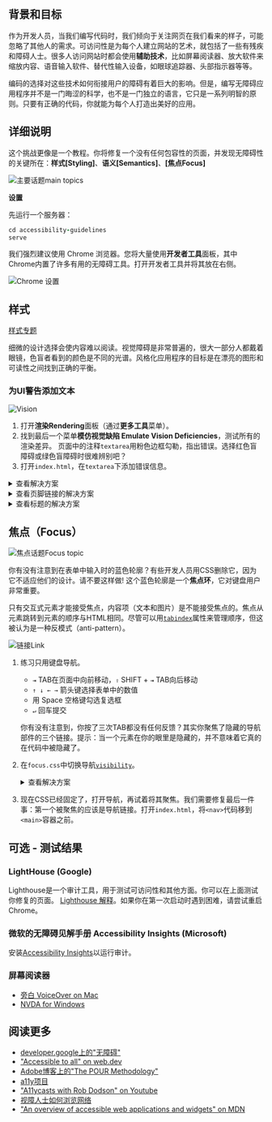 ## 背景和目标

作为开发人员，当我们编写代码时，我们倾向于关注网页在我们看来的样子，可能忽略了其他人的需求。可访问性是为每个人建立网站的艺术，就包括了一些有残疾和障碍人士。很多人访问网站时都会使用**辅助技术**，比如屏幕阅读器、放大软件来缩放内容、语音输入软件、替代性输入设备，如眼球追踪器、头部指示器等等。

编码的选择对这些技术如何衔接用户的障碍有着巨大的影响。但是，编写无障碍应用程序并不是一门晦涩的科学，也不是一门独立的语言，它只是一系列明智的原则。只要有正确的代码，你就能为每个人打造出美好的应用。


## 详细说明

这个挑战更像是一个教程。你将修复一个没有任何包容性的页面，并发现无障碍性的关键所在：**样式[Styling]**、**语义[Semantics]**、**[焦点Focus]**

![主要话题main topics](https://raw.githubusercontent.com/lewagon/fullstack-images/master/frontend/accessibility/main-topics.png)

**设置**

先运行一个服务器：

```ruby
cd accessibility-guidelines
serve
```

我们强烈建议使用 Chrome 浏览器。您将大量使用**开发者工具**面板，其中Chrome内置了许多有用的无障碍工具。打开开发者工具并将其放在右侧。

![Chrome 设置](https://raw.githubusercontent.com/lewagon/fullstack-images/master/frontend/accessibility/chrome-setup.png)



## 样式

[样式专题](https://raw.githubusercontent.com/lewagon/fullstack-images/master/frontend/accessibility/styling-topic.png)

细微的设计选择会使内容难以阅读。视觉障碍是非常普遍的，很大一部分人都戴着眼镜，色盲者看到的颜色是不同的光谱。风格化应用程序的目标是在漂亮的图形和可读性之间找到正确的平衡。


### 为UI警告添加文本

![Vision](https://raw.githubusercontent.com/lewagon/fullstack-images/master/frontend/accessibility/vision.png)

1. 打开**渲染Rendering**面板（通过**更多工具**菜单）。
2. 找到最后一个菜单**模仿视觉缺陷 Emulate Vision Deficiencies**，测试所有的渲染差异。
页面中的注释`textarea`用粉色边框勾勒，指出错误。选择红色盲障碍或绿色盲障碍时很难辨别吧？
3. 打开`index.html`，在`textarea`下添加错误信息。

<details>
<summary markdown='span'>查看解决方案</summary>

```html
<p class="error-message">注释不能为空</p>
```

### 增加对比度

![对比](https://raw.githubusercontent.com/lewagon/fullstack-images/master/frontend/accessibility/contrast.png)

1. 打开**元素**选项卡中的**样式**面板。
2. 检查主标题`<h1>`，注意对比度分数被标记为不足。太过相似的颜色容易融合在一起，降低可读性。
3. 为所有标题选择对比度合适的颜色。直接从**选色器**测试，实时查看差异。
![选色](https://raw.githubusercontent.com/lewagon/fullstack-images/master/frontend/accessibility/color.png)
4. 更新`style.css`中的颜色选择。


### 让字体大小更舒适

![对比](https://raw.githubusercontent.com/lewagon/fullstack-images/master/frontend/accessibility/font-size.png)

1. 打开Chrome设置（`cmd ,`或`ctrl ,`）。
2. 选择**外观**菜单
3. 将默认的字体大小从`Medium`改为`Very Large`，然后回到[localhost:8000](http://localhost:8000)。你可能以为会看到文字变大。其实它并没有什么变化，这是因为有些字体大小是以像素为单位设置的。只有相对的[单位units](https://developer.mozilla.org/en-US/docs/Web/CSS/font-size)才会按照浏览器的默认值按比例变化。
4. 在`styles.css`中用相对单位(`rem`)代替字体大小。增加`<p>`的字体大小，更舒适。使用Blurred vision模拟器来测试你的变化。


### 允许应用程序具有响应性

![ Viewport视窗](https://raw.githubusercontent.com/lewagon/fullstack-images/master/frontend/accessibility/viewport.png)

1. 在开发者工具中，点击**切换设备工具栏[Toggle device toolbar]**按钮。
2. 选择一个移动预设(mobile preset)。你的页面看起来比预期的要小，而且缩小了。这是手机显示网页内容方式的结果：它们以更大的宽度呈现，并将整个页面放大。这是有意为之，因为大多数网站都是针对水平屏幕进行优化的。
3. 在`index.html`中，强制[viewport](https://developer.mozilla.org/en-US/docs/Mozilla/Mobile/Viewport_meta_tag)将设备尺寸视为页面的宽度。在`<head>`中添加必要的meta标签。

<details>
<summary markdown='span'>查看解决方案</summary>

```html
<meta name="viewport" content="width=device-width, initial-scale=1.0">
```
</details>


## 语义

语义学专题](https://raw.githubusercontent.com/lewagon/fullstack-images/master/frontend/accessibility/semantics-topic.png)

[语义](https://raw.githubusercontent.com/lewagon/fullstack-images/master/frontend/accessibility/semantics.svg?sanitize=true)

这两个网站看起来很相似，但实际上却有很大的不同。第一个是依靠CSS来组织页面的显示。第二个则是依靠HTML元素的自然作用。最后的结果是一样的吗？**不一样，因为辅助技术是无法准确描述第一种的**。

在幕后，辅助技术依靠代码来渲染页面，就像浏览器一样。但它需要一个**语义**信息的叠加，才能够命名，并且向用户描述这些元素。例如，要对`<a>`标签进行可理解的音频描述。

![音频](https://raw.githubusercontent.com/lewagon/fullstack-images/master/frontend/accessibility/audio.png)

工具除了阅读之外，还可以做很多事情，它们扩展了导航功能。VoiceOver建立了主要元素的摘要，可以直接访问，这里是一个标题列表：

![VoiceOver](https://raw.githubusercontent.com/lewagon/fullstack-images/master/frontend/accessibility/voiceover.png)

语义信息是从以下方面推断的：
- 本地[HTML5元素](https://developer.mozilla.org/en-US/docs/Glossary/semantics)，如标题、导航等。它们具有隐含的作用，被广泛的辅助工具所理解。
- [ARIA](https://developer.mozilla.org/en-US/docs/Web/Accessibility/ARIA)，一套完整的属性，可以修补缺失的信息。对了，你可以在Bootstrap组件中找到很多aria属性的例子。Bootstrap很[符合可访问性标准](https://getbootstrap.com/docs/4.5/getting-started/accessibility/)，一定要保留这些属性，它们很有用!

![用户界面User Interface](https://raw.githubusercontent.com/lewagon/fullstack-images/master/frontend/accessibility/user-interface.svg?sanitize=true)

### 使用正确的HTML标签

尽可能地利用HTML标签的本地作用和行为。例如，总是使用`<a>`或`<button>`来表示可点击元素。在你的代码中添加一个`cursor: pointer;`的css规则是一个[闻smell](https://en.wikipedia.org/wiki/Code_smell)!

![无障碍面板Accessibility panel](https://raw.githubusercontent.com/lewagon/fullstack-images/master/frontend/accessibility/accessibility.png)

1. 打开**可访问性**面板。
2. 使用**检查工具**，检查`<h1>`标签和一个`<div>`。
3. 每次都要看一下面板中的可访问性属性。`role`属性是最重要的一个属性。
如果你喜欢探索更多的内容，可以在页面中逛逛。你会发现，**非语义**元素和**语义**元素之间有很大的区别，比如`<div>`或`<span>`，它们只是通用的容器，而`<h1>`、`<nav>`等**语义**元素则有特定的角色作用`role`。
4. 用正确的HTML5标签替换通用的`<div>`标签：
  - 使用`<header>`、`<main>`和`<footer>`的结构
  - `<h2>`和`<h3>`作为标题
  - `<p>`作为段落

### 连接相互作用的元素

输入元素有很多特定的属性来转述它们的复杂行为。看到它们的`name`属性了吗？它填充了另一个标签的文本，标签[`label`](https://developer.mozilla.org/en-US/docs/Web/HTML/Element/label)。标签（lables）总是与输入（inputs）在一起的。

1. 当你点击 "样式" 二字时，它会选择相关的复选框。
2. 当你尝试点击 "是" 的时候，和之前的测试相比，似乎坏了。这是因为 "是" 在HTML中没有被标记为标签`label`。
3. 打开`index.html`，给单选按钮 "是" 和 "否" 添加缺失的标签，`for`属性指向输入的`id`。
4. "缩放比例 "的输入应该填写数字，但声明的类型是`text`。找一个更合适的[输入类型](https://developer.mozilla.org/en-US/docs/Web/HTML/Element/Input)，以便能正确描述。

<details>
<summary markdown='span'>查看解决方案</summary>

```html
<input type="radio" name="explanations" id="yes">
<label for="yes">是</label>
<input type="radio" name="explanations" id="no">
<label for="no">否</label>
```
</details>

### 补充缺失的信息

当信息只是视觉上的，或者不能没有上下文的时候，我们必须用语义代码来支撑，为所有用户提供类似的体验。当没有原生的HTML元素与情况相关时，[ARIA属性](https://developer.mozilla.org/en-US/docs/Web/Accessibility/ARIA)就会派上用场。

1. 用[alt`](https://developer.mozilla.org/en-US/docs/Web/HTML/Element/Img)属性为图片添加替代性描述。
1. "点击这里"("click here")的链接太过模糊，用明确的意图代替文字，既"无障碍原则"。
1. 给没有文字的按钮添加ARIA属性。
1. 在`html`标签中指定语言：`<html lang="en">`。如果这个属性缺失，屏幕阅读器将回退到它们的默认语言。
1. 在`<head>`中插入页面的`<title>`，它将在切换标签页时被读取。

<detail>
<summary markdown='span'>查看导航按钮的解决方案</summary>
    
```html
<button class="toggle-nav" aria-label="Toggle menu"></button>
```
</details>

<details>
<summary markdown='span'>查看页脚链接的解决方案</summary>

```html
<a href="#top" class="to-top" aria-label="Back to top"></a>
```
</details>

<details>
<summary markdown='span'>查看标题的解决方案</summary>

```html
<title>可访问性准则</title>
```
</details>


## 焦点（Focus）

![焦点话题Focus topic](https://raw.githubusercontent.com/lewagon/fullstack-images/master/frontend/accessibility/focus-topic.png)

你有没有注意到在表单中输入时的蓝色轮廓？有些开发人员用CSS删除它，因为它不适应他们的设计。请不要这样做! 这个蓝色轮廓是一个**焦点环**，它对键盘用户非常重要。

只有交互式元素才能接受焦点，内容项（文本和图片）是不能接受焦点的。焦点从元素跳转到元素的顺序与HTML相同。尽管可以用[`tabindex`](https://developer.mozilla.org/en-US/docs/Web/HTML/Global_attributes/tabindex)属性来管理顺序，但这被认为是一种反模式（anti-pattern）。

![链接Link](https://raw.githubusercontent.com/lewagon/fullstack-images/master/frontend/accessibility/link.png)

1. 练习只用键盘导航。
    - `⇥` TAB在页面中向前移动，`⇧` SHIFT + `⇥` TAB向后移动
    - `↑ ↓ ← →` 箭头键选择表单中的数值
    - 用 Space 空格键勾选复选框
    - `↵` 回车提交

    你有没有注意到，你按了三次TAB都没有任何反馈？其实你聚焦了隐藏的导航部件的三个链接。提示：当一个元素在你的眼里是隐藏的，并不意味着它真的在代码中被隐藏了。

2. 在`focus.css`中切换导航[`visibility`](https://developer.mozilla.org/en-US/docs/Web/CSS/visibility)。
    <details>
    <summary markdown='span'>查看解决方案</summary>

    ```css
    nav.close ul {
      visibility: hidden;
    }
    ```
    </details>

3. 现在CSS已经固定了，打开导航，再试着将其聚焦。我们需要修复最后一件事：第一个被聚焦的应该是导航链接。打开`index.html`，将`<nav>`代码移到`<main>`容器之前。


## 可选 - 测试结果


### LightHouse (Google)
Lighthouse是一个审计工具，用于测试可访问性和其他方面。你可以在上面测试你修复的页面。
[Lighthouse 解释](https://developers.google.com/web/tools/lighthouse/)。如果你在第一次启动时遇到困难，请尝试重启Chrome。


### 微软的无障碍见解手册 Accessibility Insights (Microsoft)
安装[Accessibility Insights](https://accessibilityinsights.io)以运行审计。


### 屏幕阅读器
- [旁白 VoiceOver on Mac](https://www.youtube.com/watch?v=5R-6WvAihms&list=PLNYkxOF6rcICWx0C9LVWWVqvHlYJyqw7g&index=7)
- [NVDA for Windows](https://www.youtube.com/watch?v=Jao3s_CwdRU&list=PLNYkxOF6rcICWx0C9LVWWVqvHlYJyqw7g&index=9)


## 阅读更多

- [developer.google上的"无障碍"](https://developers.google.com/web/fundamentals/accessibility/)
- ["Accessible to all" on web.dev](https://web.dev/accessible/)
- [Adobe博客上的"The POUR Methodology"](https://theblog.adobe.com/design-with-accessibility-in-mind-the-pour-methodology/)
- [a11y项目](https://www.a11yproject.com/about/#what-does-the-term-a11y-mean)
- ["A11ycasts with Rob Dodson" on Youtube](https://www.youtube.com/watch?v=HtTyRajRuyY&list=PLNYkxOF6rcICWx0C9LVWWVqvHlYJyqw7g)
- [视障人士如何浏览网络](https://uxdesign.cc/how-visually-impaired-people-navigate-the-web-7f9eab9d9c37)
- ["An overview of accessible web applications and widgets" on MDN](https://developer.mozilla.org/en-US/docs/Web/Accessibility/An_overview_of_accessible_web_applications_and_widgets)

